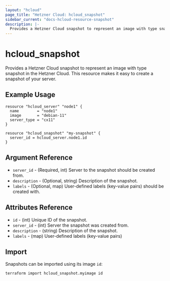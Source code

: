 ```yaml
---
layout: "hcloud"
page_title: "Hetzner Cloud: hcloud_snapshot"
sidebar_current: "docs-hcloud-resource-snapshot"
description: |-
  Provides a Hetzner Cloud snapshot to represent an image with type snapshot in the Hetzner Cloud.
---
```


# hcloud_snapshot

Provides a Hetzner Cloud snapshot to represent an image with type snapshot in the Hetzner Cloud. This resource makes it easy to create a snapshot of your server.

## Example Usage

```hcl
resource "hcloud_server" "node1" {
  name        = "node1"
  image       = "debian-11"
  server_type = "cx11"
}

resource "hcloud_snapshot" "my-snapshot" {
  server_id = hcloud_server.node1.id
}
```

## Argument Reference

- `server_id` - (Required, int) Server to the snapshot should be created from.
- `description` - (Optional, string) Description of the snapshot.
- `labels` - (Optional, map) User-defined labels (key-value pairs) should be created with.

## Attributes Reference

- `id` - (int) Unique ID of the snapshot.
- `server_id` - (int) Server the snapshot was created from.
- `description` - (string) Description of the snapshot.
- `labels` - (map) User-defined labels (key-value pairs)

## Import

Snapshots can be imported using its image `id`:

```
terraform import hcloud_snapshot.myimage id
```
